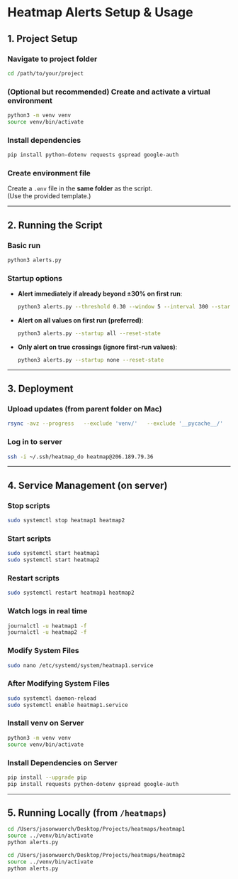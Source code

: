 # Heatmap Alerts Setup & Usage

## 1. Project Setup

### Navigate to project folder
```bash
cd /path/to/your/project
```

### (Optional but recommended) Create and activate a virtual environment
```bash
python3 -m venv venv
source venv/bin/activate
```

### Install dependencies
```bash
pip install python-dotenv requests gspread google-auth
```

### Create environment file
Create a `.env` file in the **same folder** as the script.  
(Use the provided template.)

---

## 2. Running the Script

### Basic run
```bash
python3 alerts.py
```

### Startup options
- **Alert immediately if already beyond ±30% on first run**:
  ```bash
  python3 alerts.py --threshold 0.30 --window 5 --interval 300 --startup over --reset-state
  ```

- **Alert on all values on first run (preferred)**:
  ```bash
  python3 alerts.py --startup all --reset-state
  ```

- **Only alert on true crossings (ignore first-run values)**:
  ```bash
  python3 alerts.py --startup none --reset-state
  ```

---

## 3. Deployment

### Upload updates (from parent folder on Mac)
```bash
rsync -avz --progress   --exclude 'venv/'   --exclude '__pycache__/'   -e "ssh -i ~/.ssh/heatmap_do"   heatmap1 heatmap2   heatmap@206.189.79.36:/home/heatmap/heatmaps/
```

### Log in to server
```bash
ssh -i ~/.ssh/heatmap_do heatmap@206.189.79.36
```

---

## 4. Service Management (on server)

### Stop scripts
```bash
sudo systemctl stop heatmap1 heatmap2
```

### Start scripts
```bash
sudo systemctl start heatmap1
sudo systemctl start heatmap2
```

### Restart scripts
```bash
sudo systemctl restart heatmap1 heatmap2
```

### Watch logs in real time
```bash
journalctl -u heatmap1 -f
journalctl -u heatmap2 -f
```

### Modify System Files
```bash
sudo nano /etc/systemd/system/heatmap1.service
```

### After Modifying System Files
```bash
sudo systemctl daemon-reload
sudo systemctl enable heatmap1.service
```

### Install venv on Server
```bash
python3 -m venv venv
source venv/bin/activate
```

### Install Dependencies on Server
```bash
pip install --upgrade pip
pip install requests python-dotenv gspread google-auth
```

---

## 5. Running Locally (from `/heatmaps`)

```bash
cd /Users/jasonwuerch/Desktop/Projects/heatmaps/heatmap1
source ../venv/bin/activate
python alerts.py

cd /Users/jasonwuerch/Desktop/Projects/heatmaps/heatmap2
source ../venv/bin/activate
python alerts.py
```
